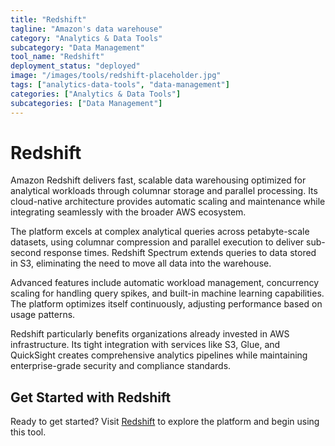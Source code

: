 ```yaml
---
title: "Redshift"
tagline: "Amazon's data warehouse"
category: "Analytics & Data Tools"
subcategory: "Data Management"
tool_name: "Redshift"
deployment_status: "deployed"
image: "/images/tools/redshift-placeholder.jpg"
tags: ["analytics-data-tools", "data-management"]
categories: ["Analytics & Data Tools"]
subcategories: ["Data Management"]
---
```


# Redshift

Amazon Redshift delivers fast, scalable data warehousing optimized for analytical workloads through columnar storage and parallel processing. Its cloud-native architecture provides automatic scaling and maintenance while integrating seamlessly with the broader AWS ecosystem.

The platform excels at complex analytical queries across petabyte-scale datasets, using columnar compression and parallel execution to deliver sub-second response times. Redshift Spectrum extends queries to data stored in S3, eliminating the need to move all data into the warehouse.

Advanced features include automatic workload management, concurrency scaling for handling query spikes, and built-in machine learning capabilities. The platform optimizes itself continuously, adjusting performance based on usage patterns.

Redshift particularly benefits organizations already invested in AWS infrastructure. Its tight integration with services like S3, Glue, and QuickSight creates comprehensive analytics pipelines while maintaining enterprise-grade security and compliance standards.
## Get Started with Redshift

Ready to get started? Visit [Redshift](https://redshift.com) to explore the platform and begin using this tool.

